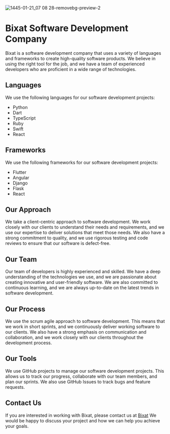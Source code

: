 ![1445-01-21_07 08 28-removebg-preview-2](https://github.com/bixat/.github/assets/69054810/097b925c-7a3c-4824-9627-3196064c1072)

# Bixat Software Development Company

Bixat is a software development company that uses a variety of languages and frameworks to create high-quality software products. We believe in using the right tool for the job, and we have a team of experienced developers who are proficient in a wide range of technologies.

## Languages

We use the following languages for our software development projects:

* Python
* Dart
* TypeScript
* Ruby
* Swift
* React

## Frameworks

We use the following frameworks for our software development projects:

* Flutter
* Angular
* Django
* Flask
* React

## Our Approach

We take a client-centric approach to software development. We work closely with our clients to understand their needs and requirements, and we use our expertise to deliver solutions that meet those needs. We also have a strong commitment to quality, and we use rigorous testing and code reviews to ensure that our software is defect-free.

## Our Team

Our team of developers is highly experienced and skilled. We have a deep understanding of the technologies we use, and we are passionate about creating innovative and user-friendly software. We are also committed to continuous learning, and we are always up-to-date on the latest trends in software development.

## Our Process

We use the scrum agile approach to software development. This means that we work in short sprints, and we continuously deliver working software to our clients. We also have a strong emphasis on communication and collaboration, and we work closely with our clients throughout the development process.

## Our Tools

We use GitHub projects to manage our software development projects. This allows us to track our progress, collaborate with our team members, and plan our sprints. We also use GitHub Issues to track bugs and feature requests.

## Contact Us

If you are interested in working with Bixat, please contact us at [Bixat](bixat4software@gmail.com) We would be happy to discuss your project and how we can help you achieve your goals.
